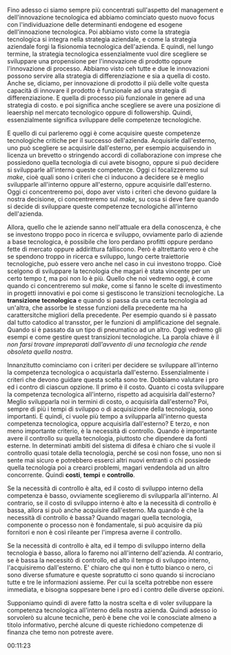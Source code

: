 Fino adesso ci siamo sempre più concentrati sull'aspetto del management e dell'innovazione tecnologica ed abbiamo cominciato questo nuovo focus con l'individuazione delle determinanti endogene ed esogene dell'innoazione tecnologica. Poi abbiamo visto come la strategia tecnologica si integra nella strategia aziendale, e come la strategia aziendale forgi la fisionomia tecnologica dell'azienda. E quindi, nel lungo termine, la strategia tecnologica essenzialmente vuol dire scegliere se sviluppare una propensione per l'innovazione di prodotto oppure l'innovazione di processo. Abbiamo visto ceh tutte e due le innovazioni possono servire alla strategia di differenziazione e sia a quella di costo. Anche se, diciamo, per innovazione di prodotto il più delle volte questa capacità di innovare il prodotto è funzionale ad una strategia di differenziazione. E quella di processo più funzionale in genere ad una strategia di costo. e poi significa anche scegliere se avere una posizione di leaership nel mercato tecnologico oppure di followership. Quindi, essenzialmente significa sviluppare delle competenze tecnologiche.

E quello di cui parleremo oggi è come acquisire queste competenze tecnologiche critiche per il successo dell'azienda. Acquisirle dall'esterno, uno può scegliere se acquisirle dall'esterno, per esempio acquisendo in licenza un brevetto o stringendo accordi di collaborazione con imprese che possiedono quella tecnologia di cui avete bisogno, oppure si può decidere si svilupparle all'interno queste competenze. Oggi ci focalizzeremo sul *make*, cioè quali sono i criteri che ci inducono a decidere se è meglio svilupparle all'interno oppure all'esterno, oppure acquisirle dall'esterno. Oggi ci concentreremo poi, dopo aver visto i criteri che devono guidare la nostra decisione, ci concentreremo sul *make*, su cosa si deve fare quando si decide di sviluppare queste competenze tecnologiche all'interno dell'azienda.

Allora, quello che le aziende sanno nell'attuale era della conoscenza, è che se investono troppo poco in ricerca e sviluppo, ovviamente parlo di aziende a base tecnologica, è possibile che loro perdano profitti oppure perdano fette di mercato oppure addirittura falliscono. Però è altrettanto vero è che se spendono troppo in ricerca e sviluppo, lungo certe traiettorie tecnologiche, può essere vero anche nel caso in cui investono troppo. Cioè scelgono di sviluppare la tecnologia che magari è stata vincente per un certo tempo $t$, ma poi non lo è più. Quello che noi vedremo oggi, è come quando ci concentreremo sul *make*, come si fanno le scelte di investimento in progetti innovativi e poi come si gestiscono le transizioni tecnologiche. La **transizione tecnologica** e quando si passa da una certa tecnologia ad un'altra, che assorbe le stesse funzioni della precedente ma ha carattersitche migliori della precedente. Per esempio quando si è passato dal tutto catodico al transstor, per le funzioni di amplificazione del segnale. Quando si è passato da un tipo di pneumatico ad un altro. Oggi vedremo gli esempi e come gestire quest transizioni tecnologiche. La parola chiave è il *non farsi trovare impreparati dall'avvento di una tecnologia che rende obsoleta quella nostra*. 

Innanzitutto cominciamo con i criteri per decidere se sviluppare all'interno la competenza tecnologica o acquistarla dall'esterno. Essenzialmente i criteri che devono guidare questa scelta sono tre. Dobbiamo valutare i pro ed i contro di ciascun opzione. Il primo è il costo. Quanto ci costa sviluppare la competenza tecnologica all'interno, rispetto ad acquisirla dall'esterno? Meglio svilupparla noi in termini di costo, o acquisirla dall'esterno? Poi, sempre di più i tempi di sviluppo o di acquisizione della tecnologia, sono importanti. E quindi, ci vuole più tempo a svilupparla all'interno questa competenza tecnologica, oppure acquisirla dall'esterno? E terzo, e non meno importante criterio, è la necessità di controllo. Quando è importante avere il controllo su quella tecnologia, piuttosto che dipendere da fonti esterne. In determinati ambiti del sistema di difesa è chiaro che si vuole il controllo quasi totale della tecnologia, perché se così non fosse, uno non si sente mai sicuro e potrebbero esserci altri nuovi entranti o chi possiede quella tecnologia poi a crearci problemi, magari vendendola ad un altro concorrente. Quindi **costi**, **tempi** e **controllo**.

Se la necessità di controllo è alta, ed il costo di sviluppo interno della competenza è basso, ovviamente sceglieremo di svilupparla all'interno. Al contrario, se il costo di sviluppo interno è alto e la necessità di controllo è bassa, allora si può anche acquisire dall'esterno. Ma quando è che la necessità di controllo è bassa? Quando magari quella tecnologia, componente o processo non è fondamentale, si può acquisire da più fornitori e non è così rileante per l'impresa averne il controllo.

Se la necessità di controllo è alta, ed il tempo di sviluppo interno della tecnologia è basso, allora lo faremo noi all'interno dell'azienda. Al contrario, se è bassa la necessitò di controllo, ed alto il tempo di sviluppo interno, l'acquisiremo dall'esterno. E' chiaro che qui non è tutto bianco o nero, ci sono diverse sfumature e queste sopratutto ci sono quando si incrociano tutte e tre le informazioni assieme. Per cui la scelta potrebbe non essere immediata, e bisogna soppesare bene i pro ed i contro delle diverse opzioni.

Supponiamo quindi di avere fatto la nostra scelta e di voler sviluppare la competenza tecnologica all'interno della nostra azienda. Quindi adesso io sorvolerò su alcune tecniche, però è bene che voi le conosciate almeno a titolo informativo, perché alcune di queste richiedono competenze di finanza che temo non potreste avere. 

00:11:23